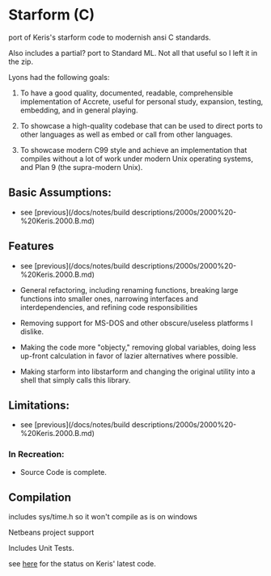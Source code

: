 # Starform (C)

port of Keris's starform code to modernish ansi C standards.

Also includes a partial? port to Standard ML. Not all that useful so I left it in the zip.

Lyons had the following goals:

1. To have a good quality, documented, readable, comprehensible implementation
   of Accrete, useful for personal study, expansion, testing, embedding, and
   in general playing.

2. To showcase a high-quality codebase that can be used to direct ports to
   other languages as well as embed or call from other languages.

3. To showcase modern C99 style and achieve an implementation that compiles
   without a lot of work under modern Unix operating systems, and Plan 9 (the
   supra-modern Unix).

## Basic Assumptions:

- see [previous](/docs/notes/build descriptions/2000s/2000%20-%20Keris.2000.B.md)

## Features
- see [previous](/docs/notes/build descriptions/2000s/2000%20-%20Keris.2000.B.md)

- General refactoring, including renaming functions, breaking large functions
  into smaller ones, narrowing interfaces and interdependencies, and refining
  code responsibilities

- Removing support for MS-DOS and other obscure/useless platforms I dislike.

- Making the code more "objecty," removing global variables, doing less
  up-front calculation in favor of lazier alternatives where possible.

- Making starform into libstarform and changing the original utility into
  a shell that simply calls this library.

## Limitations:
- see [previous](/docs/notes/build descriptions/2000s/2000%20-%20Keris.2000.B.md)

### In Recreation:
- Source Code is complete.

## Compilation
includes sys/time.h so it won't compile as is on windows

Netbeans project support

Includes Unit Tests.

see [here](/docs/notes/branches%20&%20forks%20&%20stubs/partly-github/keris.md) for the status on Keris' latest code.